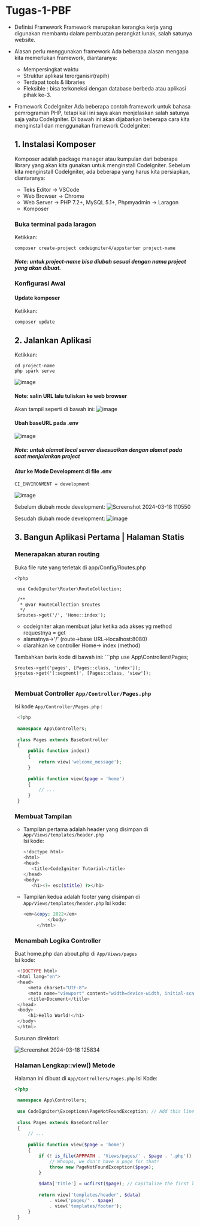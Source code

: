 # Tugas-1-PBF
- Definisi Framework
   Framework merupakan kerangka kerja yang digunakan membantu dalam pembuatan perangkat lunak, salah satunya website.
- Alasan perlu menggunakan framework
  Ada beberapa alasan mengapa kita memerlukan framework, diantaranya:
   - Mempersingkat waktu
   - Struktur aplikasi terorganisir(rapih)
   - Terdapat tools & libraries
   - Fleksible : bisa terkoneksi dengan database berbeda atau aplikasi pihak ke-3.
- Framework CodeIgniter
   Ada beberapa contoh framework untuk bahasa pemrograman PHP, tetapi kali ini saya akan menjelaskan salah satunya saja yaitu CodeIgniter.
   Di bawah ini akan dijabarkan beberapa cara kita menginstall dan menggunakan framework CodeIgniter:
  ## 1. Instalasi Komposer
  Komposer adalah package manager atau kumpulan dari beberapa library yang akan kita gunakan untuk menginstall CodeIgniter.
  Sebelum kita menginstall CodeIgniter, ada beberapa yang harus kita persiapkan, diantaranya:
  - Teks Editor -> VSCode
  - Web Browser -> Chrome
  - Web Server -> PHP 7.2+, MySQL 5.1+, Phpmyadmin -> Laragon
  - Komposer
  ### Buka terminal pada laragon
     Ketikkan:
     ```shell
     composer create-project codeigniter4/appstarter project-name
     ```
     ##### Note: untuk project-name bisa diubah sesuai dengan nama project yang akan dibuat.
  ### Konfigurasi Awal
  #### Update komposer
  Ketikkan:
  ```shell
  composer update
  ```
  ## 2. Jalankan Aplikasi
     Ketikkan:
     ```shell
     cd project-name
     php spark serve
     ```
     ![image](https://github.com/Pradita191d/Tugas-1-PBF/assets/134593226/a6950c20-31ec-49de-8c9c-d2ff03278252)
     #### Note: salin URL lalu tuliskan ke web browser
     Akan tampil seperti di bawah ini:
      ![image](https://github.com/Pradita191d/Tugas-1-PBF/assets/134593226/bca77c15-4db7-403a-ac3a-0dc299fe3d46)

  #### Ubah baseURL pada .env
  ![image](https://github.com/Pradita191d/Tugas-1-PBF/assets/134593226/24db219f-ab76-47ae-988d-09e034c1d0ae)

  ##### Note: untuk alamat local server disesuaikan dengan alamat pada saat menjalankan project

    #### Atur ke Mode Development di file .env
  ```shell
  CI_ENVIRONMENT = development
  ```
  ![image](https://github.com/Pradita191d/Tugas-1-PBF/assets/134593226/843162a3-62dc-40fb-986e-89dbd04bd9d6)

  Sebelum diubah mode development:
  ![Screenshot 2024-03-18 110550](https://github.com/Pradita191d/Tugas-1-PBF/assets/134593226/6452a58b-97cf-4794-8163-a595cd61aaf7)

  Sesudah diubah mode development:
  ![image](https://github.com/Pradita191d/Tugas-1-PBF/assets/134593226/377b5f14-91be-4810-9b39-45b6cf56baa1)
  
  ## 3. Bangun Aplikasi Pertama | Halaman Statis
     ### Menerapakan aturan routing
     Buka file rute yang terletak di app/Config/Routes.php
     ```shell
     <?php

      use CodeIgniter\Router\RouteCollection;
      
      /**
       * @var RouteCollection $routes
       */
      $routes->get('/', 'Home::index');
     ```
    - codeigniter akan membuat jalur ketika ada akses yg method requestnya = get
    - alamatnya->'/' (route->base URL->localhost:8080)
    - diarahkan ke controller Home-> index (method)

    Tambahkan baris kode di bawah ini:
      ```php
      use App\Controllers\Pages;

      $routes->get('pages', [Pages::class, 'index']);
      $routes->get('(:segment)', [Pages::class, 'view']);
      ```
     ### Membuat Controller `App/Controller/Pages.php`
     Isi kode `App/Controller/Pages.php` :
     ```php
      <?php
      
      namespace App\Controllers;
      
      class Pages extends BaseController
      {
          public function index()
          {
              return view('welcome_message');
          }
      
          public function view($page = 'home')
          {
              // ...
          }
      }
     ```
      
     ### Membuat Tampilan
     - Tampilan pertama adalah header yang disimpan di `App/Views/templates/header.php`<br>
       Isi kode:
          ```php
          <!doctype html>
          <html>
          <head>
             <title>CodeIgniter Tutorial</title>
          </head>
          <body>
             <h1><?= esc($title) ?></h1>
          ```
   
    - Tampilan kedua adalah footer yang disimpan di `App/Views/templates/header.php`
      Isi kode:
      ```php
      <em>&copy; 2022</em>
               </body>
           </html>
      ```

  ### Menambah Logika Controller
  Buat home.php dan about.php di `App/Views/pages`<br>
  Isi kode:
     ```php
      <!DOCTYPE html>
      <html lang="en">
      <head>
          <meta charset="UTF-8">
          <meta name="viewport" content="width=device-width, initial-scale=1.0">
          <title>Document</title>
      </head>
      <body>
          <h1>Hello World!</h1>
      </body>
      </html>
     ```
     Susunan direktori:
  
     ![Screenshot 2024-03-18 125834](https://github.com/Pradita191d/Tugas-1-PBF/assets/134593226/f57c2f28-aa90-49a8-82e1-22be209366f7)


   ### Halaman Lengkap::view() Metode
   Halaman ini dibuat di `App/Controllers/Pages.php`
   Isi Kode:
     ```php
     <?php

      namespace App\Controllers;
      
      use CodeIgniter\Exceptions\PageNotFoundException; // Add this line
      
      class Pages extends BaseController
      {
          // ...
      
          public function view($page = 'home')
          {
              if (! is_file(APPPATH . 'Views/pages/' . $page . '.php')) {
                  // Whoops, we don't have a page for that!
                  throw new PageNotFoundException($page);
              }
      
              $data['title'] = ucfirst($page); // Capitalize the first letter
      
              return view('templates/header', $data)
                  . view('pages/' . $page)
                  . view('templates/footer');
          }
      }
     ```
  
  
   
  
     
     

     
     
     
     

     
  
  
  
     
     
  
      
      
     
     
  

